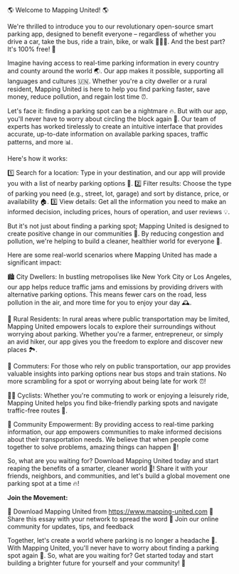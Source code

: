 🌎 Welcome to Mapping United! 🌎

We're thrilled to introduce you to our revolutionary open-source smart parking app, designed to benefit everyone – regardless of whether you drive a car, take the bus, ride a train, bike, or walk 🚶‍♀️💨. And the best part? It's 100% free! 💸

Imagine having access to real-time parking information in every country and county around the world 🌏. Our app makes it possible, supporting all languages and cultures 🇺🇳. Whether you're a city dweller or a rural resident, Mapping United is here to help you find parking faster, save money, reduce pollution, and regain lost time ⏰.

Let's face it: finding a parking spot can be a nightmare 🔥. But with our app, you'll never have to worry about circling the block again 🚗. Our team of experts has worked tirelessly to create an intuitive interface that provides accurate, up-to-date information on available parking spaces, traffic patterns, and more 📊.

Here's how it works:

1️⃣ Search for a location: Type in your destination, and our app will provide you with a list of nearby parking options 📍.
2️⃣ Filter results: Choose the type of parking you need (e.g., street, lot, garage) and sort by distance, price, or availability 🏠.
3️⃣ View details: Get all the information you need to make an informed decision, including prices, hours of operation, and user reviews 💡.

But it's not just about finding a parking spot; Mapping United is designed to create positive change in our communities 🌈. By reducing congestion and pollution, we're helping to build a cleaner, healthier world for everyone 🌿.

Here are some real-world scenarios where Mapping United has made a significant impact:

🏙️ City Dwellers: In bustling metropolises like New York City or Los Angeles, our app helps reduce traffic jams and emissions by providing drivers with alternative parking options. This means fewer cars on the road, less pollution in the air, and more time for you to enjoy your day 🕰️.

🌳 Rural Residents: In rural areas where public transportation may be limited, Mapping United empowers locals to explore their surroundings without worrying about parking. Whether you're a farmer, entrepreneur, or simply an avid hiker, our app gives you the freedom to explore and discover new places 🏞️.

🚌 Commuters: For those who rely on public transportation, our app provides valuable insights into parking options near bus stops and train stations. No more scrambling for a spot or worrying about being late for work ⏰!

🚴‍♀️ Cyclists: Whether you're commuting to work or enjoying a leisurely ride, Mapping United helps you find bike-friendly parking spots and navigate traffic-free routes 🌈.

👥 Community Empowerment: By providing access to real-time parking information, our app empowers communities to make informed decisions about their transportation needs. We believe that when people come together to solve problems, amazing things can happen 💪!

So, what are you waiting for? Download Mapping United today and start reaping the benefits of a smarter, cleaner world 🌟! Share it with your friends, neighbors, and communities, and let's build a global movement one parking spot at a time 🔥!

**Join the Movement:**

📲 Download Mapping United from https://www.mapping-united.com
👫 Share this essay with your network to spread the word
💬 Join our online community for updates, tips, and feedback

Together, let's create a world where parking is no longer a headache 🔧. With Mapping United, you'll never have to worry about finding a parking spot again 🙌. So, what are you waiting for? Get started today and start building a brighter future for yourself and your community! 🌈